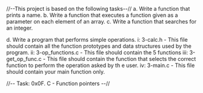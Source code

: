 //--This project is based on the following tasks--//
a. Write a function that prints a name.
b. Write a function that executes a function given as a parameter on each element of an array.
c. Write a function that searches for an integer.

d. Write a program that performs simple operations.
  i: 3-calc.h - This file should contain all the function prototypes and data structures used by the program. 
 ii: 3-op_functions.c - This file should contain the 5 functions
 iii: 3-get_op_func.c - This file should contain the function that selects the correct function to perform the operation asked by th      e user.
 iv: 3-main.c - This file should contain your main function only.

//-- Task: 0x0F. C - Function pointers --//

